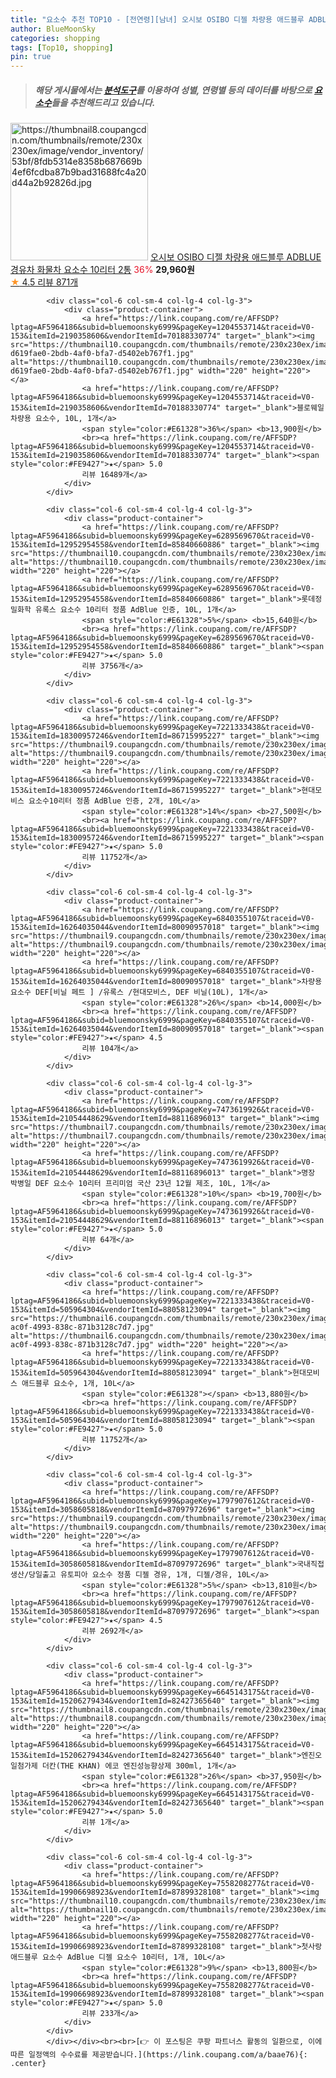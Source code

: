 ```yaml
---
title: "요소수 추천 TOP10 - [전연령][남녀] 오시보 OSIBO 디젤 차량용 애드블루 ADBLUE 경유차 화물차 요소수 10리터 2통"
author: BlueMoonSky
categories: shopping
tags: [Top10, shopping]
pin: true
---
```


> ##### 해당 게시물에서는 [**분석도구**](https://itemscout.io/)를 이용하여 **성별**, **연령별** 등의 데이터를 바탕으로 [**요소수**](https://link.coupang.com/a/baae76)들을 추천해드리고 있습니다.
<div class="container"><div class="row">
            <div class="col-6 col-sm-4 col-lg-4 col-lg-3">
                <div class="product-container">
                    <a href="https://link.coupang.com/re/AFFSDP?lptag=AF5964186&subid=bluemoonsky6999&pageKey=7646254603&traceid=V0-153&itemId=20331563117&vendorItemId=82875109927" target="_blank"><img src="https://thumbnail8.coupangcdn.com/thumbnails/remote/230x230ex/image/vendor_inventory/53bf/8fdb5314e8358b687669b4ef6fcdba87b9bad31688fc4a20d44a2b92826d.jpg" alt="https://thumbnail8.coupangcdn.com/thumbnails/remote/230x230ex/image/vendor_inventory/53bf/8fdb5314e8358b687669b4ef6fcdba87b9bad31688fc4a20d44a2b92826d.jpg" width="220" height="220"></a>
                    <a href="https://link.coupang.com/re/AFFSDP?lptag=AF5964186&subid=bluemoonsky6999&pageKey=7646254603&traceid=V0-153&itemId=20331563117&vendorItemId=82875109927" target="_blank">오시보 OSIBO 디젤 차량용 애드블루 ADBLUE 경유차 화물차 요소수 10리터 2통</a>
                    <span style="color:#E61328">36%</span> <b>29,960원</b>
                    <br><a href="https://link.coupang.com/re/AFFSDP?lptag=AF5964186&subid=bluemoonsky6999&pageKey=7646254603&traceid=V0-153&itemId=20331563117&vendorItemId=82875109927" target="_blank"><span style="color:#FE9427">★</span> 4.5
                    리뷰 871개</a>
                </div>
            </div>
            
            <div class="col-6 col-sm-4 col-lg-4 col-lg-3">
                <div class="product-container">
                    <a href="https://link.coupang.com/re/AFFSDP?lptag=AF5964186&subid=bluemoonsky6999&pageKey=1204553714&traceid=V0-153&itemId=2190358606&vendorItemId=70188330774" target="_blank"><img src="https://thumbnail10.coupangcdn.com/thumbnails/remote/230x230ex/image/retail/images/2980984922546415-d619fae0-2bdb-4af0-bfa7-d5402eb767f1.jpg" alt="https://thumbnail10.coupangcdn.com/thumbnails/remote/230x230ex/image/retail/images/2980984922546415-d619fae0-2bdb-4af0-bfa7-d5402eb767f1.jpg" width="220" height="220"></a>
                    <a href="https://link.coupang.com/re/AFFSDP?lptag=AF5964186&subid=bluemoonsky6999&pageKey=1204553714&traceid=V0-153&itemId=2190358606&vendorItemId=70188330774" target="_blank">블로웨일 차량용 요소수, 10L, 1개</a>
                    <span style="color:#E61328">36%</span> <b>13,900원</b>
                    <br><a href="https://link.coupang.com/re/AFFSDP?lptag=AF5964186&subid=bluemoonsky6999&pageKey=1204553714&traceid=V0-153&itemId=2190358606&vendorItemId=70188330774" target="_blank"><span style="color:#FE9427">★</span> 5.0
                    리뷰 16489개</a>
                </div>
            </div>
            
            <div class="col-6 col-sm-4 col-lg-4 col-lg-3">
                <div class="product-container">
                    <a href="https://link.coupang.com/re/AFFSDP?lptag=AF5964186&subid=bluemoonsky6999&pageKey=6289569670&traceid=V0-153&itemId=12952954558&vendorItemId=85840660886" target="_blank"><img src="https://thumbnail10.coupangcdn.com/thumbnails/remote/230x230ex/image/vendor_inventory/e068/8fb66e2540d7f95c9e9ceb2e0477b6a77b04d479f68aa85d8b82048eaf18.jpg" alt="https://thumbnail10.coupangcdn.com/thumbnails/remote/230x230ex/image/vendor_inventory/e068/8fb66e2540d7f95c9e9ceb2e0477b6a77b04d479f68aa85d8b82048eaf18.jpg" width="220" height="220"></a>
                    <a href="https://link.coupang.com/re/AFFSDP?lptag=AF5964186&subid=bluemoonsky6999&pageKey=6289569670&traceid=V0-153&itemId=12952954558&vendorItemId=85840660886" target="_blank">롯데정밀화학 유록스 요소수 10리터 정품 AdBlue 인증, 10L, 1개</a>
                    <span style="color:#E61328">5%</span> <b>15,640원</b>
                    <br><a href="https://link.coupang.com/re/AFFSDP?lptag=AF5964186&subid=bluemoonsky6999&pageKey=6289569670&traceid=V0-153&itemId=12952954558&vendorItemId=85840660886" target="_blank"><span style="color:#FE9427">★</span> 5.0
                    리뷰 3756개</a>
                </div>
            </div>
            
            <div class="col-6 col-sm-4 col-lg-4 col-lg-3">
                <div class="product-container">
                    <a href="https://link.coupang.com/re/AFFSDP?lptag=AF5964186&subid=bluemoonsky6999&pageKey=7221333438&traceid=V0-153&itemId=18300957246&vendorItemId=86715995227" target="_blank"><img src="https://thumbnail9.coupangcdn.com/thumbnails/remote/230x230ex/image/vendor_inventory/2027/92428507acb4bda8032f8b2ec729de5143105aa8ffacf24addcee0988b2e.png" alt="https://thumbnail9.coupangcdn.com/thumbnails/remote/230x230ex/image/vendor_inventory/2027/92428507acb4bda8032f8b2ec729de5143105aa8ffacf24addcee0988b2e.png" width="220" height="220"></a>
                    <a href="https://link.coupang.com/re/AFFSDP?lptag=AF5964186&subid=bluemoonsky6999&pageKey=7221333438&traceid=V0-153&itemId=18300957246&vendorItemId=86715995227" target="_blank">현대모비스 요소수10리터 정품 AdBlue 인증, 2개, 10L</a>
                    <span style="color:#E61328">14%</span> <b>27,500원</b>
                    <br><a href="https://link.coupang.com/re/AFFSDP?lptag=AF5964186&subid=bluemoonsky6999&pageKey=7221333438&traceid=V0-153&itemId=18300957246&vendorItemId=86715995227" target="_blank"><span style="color:#FE9427">★</span> 5.0
                    리뷰 11752개</a>
                </div>
            </div>
            
            <div class="col-6 col-sm-4 col-lg-4 col-lg-3">
                <div class="product-container">
                    <a href="https://link.coupang.com/re/AFFSDP?lptag=AF5964186&subid=bluemoonsky6999&pageKey=6840355107&traceid=V0-153&itemId=16264035044&vendorItemId=80090957018" target="_blank"><img src="https://thumbnail9.coupangcdn.com/thumbnails/remote/230x230ex/image/vendor_inventory/8416/d77b271e3186659ea7eb88d34385405a365d31b3c9dddecaa7af23116e59.jpg" alt="https://thumbnail9.coupangcdn.com/thumbnails/remote/230x230ex/image/vendor_inventory/8416/d77b271e3186659ea7eb88d34385405a365d31b3c9dddecaa7af23116e59.jpg" width="220" height="220"></a>
                    <a href="https://link.coupang.com/re/AFFSDP?lptag=AF5964186&subid=bluemoonsky6999&pageKey=6840355107&traceid=V0-153&itemId=16264035044&vendorItemId=80090957018" target="_blank">차량용요소수 DEF[비닐 페트 ] /유록스 /현대모비스, DEF 비닐(10L), 1개</a>
                    <span style="color:#E61328">26%</span> <b>14,000원</b>
                    <br><a href="https://link.coupang.com/re/AFFSDP?lptag=AF5964186&subid=bluemoonsky6999&pageKey=6840355107&traceid=V0-153&itemId=16264035044&vendorItemId=80090957018" target="_blank"><span style="color:#FE9427">★</span> 4.5
                    리뷰 104개</a>
                </div>
            </div>
            
            <div class="col-6 col-sm-4 col-lg-4 col-lg-3">
                <div class="product-container">
                    <a href="https://link.coupang.com/re/AFFSDP?lptag=AF5964186&subid=bluemoonsky6999&pageKey=7473619926&traceid=V0-153&itemId=21054448629&vendorItemId=88116896013" target="_blank"><img src="https://thumbnail7.coupangcdn.com/thumbnails/remote/230x230ex/image/vendor_inventory/1d31/81adc0d6fbbf0fd339a85463ca5ecf68fc5c8ea67320eed6ce48a36224e6.png" alt="https://thumbnail7.coupangcdn.com/thumbnails/remote/230x230ex/image/vendor_inventory/1d31/81adc0d6fbbf0fd339a85463ca5ecf68fc5c8ea67320eed6ce48a36224e6.png" width="220" height="220"></a>
                    <a href="https://link.coupang.com/re/AFFSDP?lptag=AF5964186&subid=bluemoonsky6999&pageKey=7473619926&traceid=V0-153&itemId=21054448629&vendorItemId=88116896013" target="_blank">명장 박병일 DEF 요소수 10리터 프리미엄 국산 23년 12월 제조, 10L, 1개</a>
                    <span style="color:#E61328">10%</span> <b>19,700원</b>
                    <br><a href="https://link.coupang.com/re/AFFSDP?lptag=AF5964186&subid=bluemoonsky6999&pageKey=7473619926&traceid=V0-153&itemId=21054448629&vendorItemId=88116896013" target="_blank"><span style="color:#FE9427">★</span> 5.0
                    리뷰 64개</a>
                </div>
            </div>
            
            <div class="col-6 col-sm-4 col-lg-4 col-lg-3">
                <div class="product-container">
                    <a href="https://link.coupang.com/re/AFFSDP?lptag=AF5964186&subid=bluemoonsky6999&pageKey=7221333438&traceid=V0-153&itemId=505964304&vendorItemId=88058123094" target="_blank"><img src="https://thumbnail6.coupangcdn.com/thumbnails/remote/230x230ex/image/retail/images/2023/12/13/10/5/61882ab5-ac0f-4993-838c-871b3128c7d7.jpg" alt="https://thumbnail6.coupangcdn.com/thumbnails/remote/230x230ex/image/retail/images/2023/12/13/10/5/61882ab5-ac0f-4993-838c-871b3128c7d7.jpg" width="220" height="220"></a>
                    <a href="https://link.coupang.com/re/AFFSDP?lptag=AF5964186&subid=bluemoonsky6999&pageKey=7221333438&traceid=V0-153&itemId=505964304&vendorItemId=88058123094" target="_blank">현대모비스 애드블루 요소수, 1개, 10L</a>
                    <span style="color:#E61328"></span> <b>13,880원</b>
                    <br><a href="https://link.coupang.com/re/AFFSDP?lptag=AF5964186&subid=bluemoonsky6999&pageKey=7221333438&traceid=V0-153&itemId=505964304&vendorItemId=88058123094" target="_blank"><span style="color:#FE9427">★</span> 5.0
                    리뷰 11752개</a>
                </div>
            </div>
            
            <div class="col-6 col-sm-4 col-lg-4 col-lg-3">
                <div class="product-container">
                    <a href="https://link.coupang.com/re/AFFSDP?lptag=AF5964186&subid=bluemoonsky6999&pageKey=1797907612&traceid=V0-153&itemId=3058605818&vendorItemId=87097972696" target="_blank"><img src="https://thumbnail9.coupangcdn.com/thumbnails/remote/230x230ex/image/vendor_inventory/dd1b/ac98966a1aee8aec6b0b9e4362d56cecd0603d46b74a90153bb6a7bd2b72.jpg" alt="https://thumbnail9.coupangcdn.com/thumbnails/remote/230x230ex/image/vendor_inventory/dd1b/ac98966a1aee8aec6b0b9e4362d56cecd0603d46b74a90153bb6a7bd2b72.jpg" width="220" height="220"></a>
                    <a href="https://link.coupang.com/re/AFFSDP?lptag=AF5964186&subid=bluemoonsky6999&pageKey=1797907612&traceid=V0-153&itemId=3058605818&vendorItemId=87097972696" target="_blank">국내직접생산/당일출고 유토피아 요소수 정품 디젤 경유, 1개, 디젤/경유, 10L</a>
                    <span style="color:#E61328">5%</span> <b>13,810원</b>
                    <br><a href="https://link.coupang.com/re/AFFSDP?lptag=AF5964186&subid=bluemoonsky6999&pageKey=1797907612&traceid=V0-153&itemId=3058605818&vendorItemId=87097972696" target="_blank"><span style="color:#FE9427">★</span> 4.5
                    리뷰 2692개</a>
                </div>
            </div>
            
            <div class="col-6 col-sm-4 col-lg-4 col-lg-3">
                <div class="product-container">
                    <a href="https://link.coupang.com/re/AFFSDP?lptag=AF5964186&subid=bluemoonsky6999&pageKey=6645143175&traceid=V0-153&itemId=15206279434&vendorItemId=82427365640" target="_blank"><img src="https://thumbnail8.coupangcdn.com/thumbnails/remote/230x230ex/image/vendor_inventory/d701/1a1f7bb201148cdf31b452036218933ff36911604ac25d4c0f68945bf202.jpg" alt="https://thumbnail8.coupangcdn.com/thumbnails/remote/230x230ex/image/vendor_inventory/d701/1a1f7bb201148cdf31b452036218933ff36911604ac25d4c0f68945bf202.jpg" width="220" height="220"></a>
                    <a href="https://link.coupang.com/re/AFFSDP?lptag=AF5964186&subid=bluemoonsky6999&pageKey=6645143175&traceid=V0-153&itemId=15206279434&vendorItemId=82427365640" target="_blank">엔진오일첨가제 더칸(THE KHAN) 에코 엔진성능향상제 300ml, 1개</a>
                    <span style="color:#E61328">26%</span> <b>37,950원</b>
                    <br><a href="https://link.coupang.com/re/AFFSDP?lptag=AF5964186&subid=bluemoonsky6999&pageKey=6645143175&traceid=V0-153&itemId=15206279434&vendorItemId=82427365640" target="_blank"><span style="color:#FE9427">★</span> 5.0
                    리뷰 1개</a>
                </div>
            </div>
            
            <div class="col-6 col-sm-4 col-lg-4 col-lg-3">
                <div class="product-container">
                    <a href="https://link.coupang.com/re/AFFSDP?lptag=AF5964186&subid=bluemoonsky6999&pageKey=7558208277&traceid=V0-153&itemId=19906698923&vendorItemId=87899328108" target="_blank"><img src="https://thumbnail10.coupangcdn.com/thumbnails/remote/230x230ex/image/vendor_inventory/0d94/fa7e1f6dba1c0c068afe1be4202eb3d83583b42f1452ae8e61d101b0d3de.jpg" alt="https://thumbnail10.coupangcdn.com/thumbnails/remote/230x230ex/image/vendor_inventory/0d94/fa7e1f6dba1c0c068afe1be4202eb3d83583b42f1452ae8e61d101b0d3de.jpg" width="220" height="220"></a>
                    <a href="https://link.coupang.com/re/AFFSDP?lptag=AF5964186&subid=bluemoonsky6999&pageKey=7558208277&traceid=V0-153&itemId=19906698923&vendorItemId=87899328108" target="_blank">첫사랑 애드블루 요소수 AdBlue 디젤 요소수 10리터, 1개, 10L</a>
                    <span style="color:#E61328">9%</span> <b>13,800원</b>
                    <br><a href="https://link.coupang.com/re/AFFSDP?lptag=AF5964186&subid=bluemoonsky6999&pageKey=7558208277&traceid=V0-153&itemId=19906698923&vendorItemId=87899328108" target="_blank"><span style="color:#FE9427">★</span> 5.0
                    리뷰 233개</a>
                </div>
            </div>
            </div></div><br><br>[👉 이 포스팅은 쿠팡 파트너스 활동의 일환으로, 이에 따른 일정액의 수수료를 제공받습니다.](https://link.coupang.com/a/baae76){: .center}